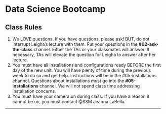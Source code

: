 # Data Science Bootcamp

## Class Rules

1. We LOVE questions. If you have questions, please ask! BUT, do not interrupt Leigha’s lecture with them. Put your questions in the **#02-ask-the-class** channel. Either the TAs or your classmates will answer. If necessary, TAs will elevate the question for Leigha to answer after her lecture.
2. You must have all installations and configurations ready BEFORE the first day of the new unit. You will have plenty of time during the previous week to do so and get help. Instructions will be in the #05-installations channel. Questions about installations must go into the **#05-installations** channel. We will not spend class time addressing installation concerns.
3. You must have your camera on during class. If you have a reason it cannot be on, you must contact @SSM Jeanna LaBella.

- - -
